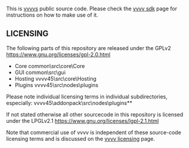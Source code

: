 This is [vvvvs](http://vvvv.org) public source code. 
Please check the [vvvv sdk](http://vvvv.org/documentation/vvvv-sdk) page for instructions on how to make use of it.

LICENSING
---------
The following parts of this repository are released under the GPLv2
https://www.gnu.org/licenses/gpl-2.0.html

* Core      common\src\core\Core
* GUI       common\src\gui
* Hosting   vvvv45\src\core\Hosting
* Plugins   vvvv45\src\nodes\plugins

Please note individual licensing terms in individual subdirectories, especially:
vvvv45\addonpack\src\nodes\plugins\*\*

If not stated otherwise all other sourcecode in this repository is licensed under the LPGLv2.1
https://www.gnu.org/licenses/lgpl-2.1.html

Note that commercial use of vvvv is independent of these source-code licensing terms and is discussed on the [vvvv licensing](http://vvvv.org/licensing) page. 